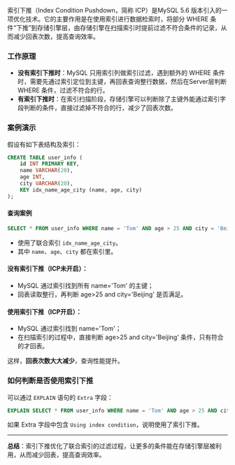 索引下推（Index Condition Pushdown，简称 ICP）是MySQL 5.6 版本引入的一项优化技术。它的主要作用是在使用索引进行数据检索时，将部分 WHERE 条件“下推”到存储引擎层，由存储引擎在扫描索引时提前过滤不符合条件的记录，从而减少回表次数，提高查询效率。

### 工作原理

- **没有索引下推时**：MySQL 只用索引列做索引过滤，遇到额外的 WHERE 条件时，需要先通过索引定位到主键，再回表查询整行数据，然后在Server层判断 WHERE 条件，过滤不符合的行。
- **有索引下推时**：在索引扫描阶段，存储引擎可以判断除了主键外能通过索引字段判断的条件，直接过滤掉不符合的行，减少了回表次数。

### 案例演示

假设有如下表结构及索引：

```sql
CREATE TABLE user_info (
    id INT PRIMARY KEY,
    name VARCHAR(20),
    age INT,
    city VARCHAR(20),
    KEY idx_name_age_city (name, age, city)
);
```

#### 查询案例

```sql
SELECT * FROM user_info WHERE name = 'Tom' AND age > 25 AND city = 'Beijing';
```

- 使用了联合索引 `idx_name_age_city`。
- 其中 `name`、`age`、`city` 都在索引里。

#### 没有索引下推（ICP未开启）：

- MySQL 通过索引找到所有 name='Tom' 的主键；
- 回表读取整行，再判断 age>25 and city='Beijing' 是否满足。

#### 使用索引下推（ICP开启）：

- MySQL 通过索引找到 name='Tom'；
- 在扫描索引的过程中，直接判断 age>25 and city='Beijing' 条件，只有符合的才回表。

这样，**回表次数大大减少**，查询性能提升。

### 如何判断是否使用索引下推

可以通过 `EXPLAIN` 语句的 `Extra` 字段：

```sql
EXPLAIN SELECT * FROM user_info WHERE name = 'Tom' AND age > 25 AND city = 'Beijing';
```

如果 Extra 字段中包含 `Using index condition`，说明使用了索引下推。

---

**总结**：索引下推优化了联合索引的过滤过程，让更多的条件能在存储引擎层被利用，从而减少回表，提高查询效率。